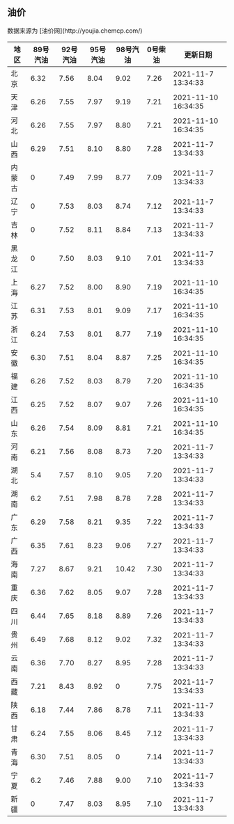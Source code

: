 
<!DOCTYPE html>
<html lang="zh-cn">
<head>
<link href="https://cdn.jsdelivr.net/gh/RookieFanzk/link/github.css" rel="stylesheet">
</head>

<body>
<h2>油价</h2>
<p>数据来源为 [油价网](http://youjia.chemcp.com/) </p>
<table>
<thead>
<tr>
<th>地区</th>
<th>89号汽油</th>
<th>92号汽油</th>
<th>95号汽油</th>
<th>98号汽油</th>
<th>0号柴油</th>
<th>更新日期</th>
</tr>
</thead>
<tbody>
<tr>
<td>北京</td>
<td>6.32</td>
<td>7.56</td>
<td>8.04</td>
<td>9.02</td>
<td>7.26</td>
<td>2021-11-7 13:34:33</td>
</tr>
<tr>
<td>天津</td>
<td>6.26</td>
<td>7.55</td>
<td>7.97</td>
<td>9.19</td>
<td>7.21</td>
<td>2021-11-10 16:34:35</td>
</tr>
<tr>
<td>河北</td>
<td>6.26</td>
<td>7.55</td>
<td>7.97</td>
<td>8.80</td>
<td>7.21</td>
<td>2021-11-10 16:34:35</td>
</tr>
<tr>
<td>山西</td>
<td>6.29</td>
<td>7.51</td>
<td>8.10</td>
<td>8.80</td>
<td>7.28</td>
<td>2021-11-7 13:34:33</td>
</tr>
<tr>
<td>内蒙古</td>
<td>0</td>
<td>7.49</td>
<td>7.99</td>
<td>8.77</td>
<td>7.09</td>
<td>2021-11-7 13:34:33</td>
</tr>
<tr>
<td>辽宁</td>
<td>0</td>
<td>7.53</td>
<td>8.03</td>
<td>8.74</td>
<td>7.12</td>
<td>2021-11-7 13:34:33</td>
</tr>
<tr>
<td>吉林</td>
<td>0</td>
<td>7.52</td>
<td>8.11</td>
<td>8.84</td>
<td>7.13</td>
<td>2021-11-7 13:34:33</td>
</tr>
<tr>
<td>黑龙江</td>
<td>0</td>
<td>7.50</td>
<td>8.03</td>
<td>9.10</td>
<td>7.01</td>
<td>2021-11-7 13:34:33</td>
</tr>
<tr>
<td>上海</td>
<td>6.27</td>
<td>7.52</td>
<td>8.00</td>
<td>8.90</td>
<td>7.19</td>
<td>2021-11-10 16:34:35</td>
</tr>
<tr>
<td>江苏</td>
<td>6.31</td>
<td>7.53</td>
<td>8.01</td>
<td>9.09</td>
<td>7.17</td>
<td>2021-11-10 16:34:35</td>
</tr>
<tr>
<td>浙江</td>
<td>6.24</td>
<td>7.53</td>
<td>8.01</td>
<td>8.77</td>
<td>7.19</td>
<td>2021-11-10 16:34:35</td>
</tr>
<tr>
<td>安徽</td>
<td>6.30</td>
<td>7.51</td>
<td>8.04</td>
<td>8.87</td>
<td>7.25</td>
<td>2021-11-10 16:34:35</td>
</tr>
<tr>
<td>福建</td>
<td>6.26</td>
<td>7.52</td>
<td>8.03</td>
<td>8.79</td>
<td>7.20</td>
<td>2021-11-10 16:34:35</td>
</tr>
<tr>
<td>江西</td>
<td>6.25</td>
<td>7.52</td>
<td>8.07</td>
<td>9.07</td>
<td>7.26</td>
<td>2021-11-10 16:34:35</td>
</tr>
<tr>
<td>山东</td>
<td>6.26</td>
<td>7.54</td>
<td>8.09</td>
<td>8.81</td>
<td>7.21</td>
<td>2021-11-10 16:34:35</td>
</tr>
<tr>
<td>河南</td>
<td>6.21</td>
<td>7.56</td>
<td>8.08</td>
<td>8.73</td>
<td>7.20</td>
<td>2021-11-7 13:34:33</td>
</tr>
<tr>
<td>湖北</td>
<td>5.4</td>
<td>7.57</td>
<td>8.10</td>
<td>9.05</td>
<td>7.20</td>
<td>2021-11-7 13:34:33</td>
</tr>
<tr>
<td>湖南</td>
<td>6.2</td>
<td>7.51</td>
<td>7.98</td>
<td>8.78</td>
<td>7.28</td>
<td>2021-11-7 13:34:33</td>
</tr>
<tr>
<td>广东</td>
<td>6.29</td>
<td>7.58</td>
<td>8.21</td>
<td>9.35</td>
<td>7.22</td>
<td>2021-11-7 13:34:33</td>
</tr>
<tr>
<td>广西</td>
<td>6.35</td>
<td>7.61</td>
<td>8.23</td>
<td>9.06</td>
<td>7.27</td>
<td>2021-11-7 13:34:33</td>
</tr>
<tr>
<td>海南</td>
<td>7.27</td>
<td>8.67</td>
<td>9.21</td>
<td>10.42</td>
<td>7.30</td>
<td>2021-11-7 13:34:33</td>
</tr>
<tr>
<td>重庆</td>
<td>6.36</td>
<td>7.62</td>
<td>8.05</td>
<td>9.07</td>
<td>7.28</td>
<td>2021-11-7 13:34:33</td>
</tr>
<tr>
<td>四川</td>
<td>6.44</td>
<td>7.65</td>
<td>8.18</td>
<td>8.89</td>
<td>7.26</td>
<td>2021-11-7 13:34:33</td>
</tr>
<tr>
<td>贵州</td>
<td>6.49</td>
<td>7.68</td>
<td>8.12</td>
<td>9.02</td>
<td>7.32</td>
<td>2021-11-7 13:34:33</td>
</tr>
<tr>
<td>云南</td>
<td>6.36</td>
<td>7.70</td>
<td>8.27</td>
<td>8.95</td>
<td>7.28</td>
<td>2021-11-7 13:34:33</td>
</tr>
<tr>
<td>西藏</td>
<td>7.21</td>
<td>8.43</td>
<td>8.92</td>
<td>0</td>
<td>7.75</td>
<td>2021-11-7 13:34:33</td>
</tr>
<tr>
<td>陕西</td>
<td>6.18</td>
<td>7.44</td>
<td>7.86</td>
<td>8.78</td>
<td>7.11</td>
<td>2021-11-7 13:34:33</td>
</tr>
<tr>
<td>甘肃</td>
<td>6.24</td>
<td>7.55</td>
<td>8.06</td>
<td>8.45</td>
<td>7.12</td>
<td>2021-11-7 13:34:33</td>
</tr>
<tr>
<td>青海</td>
<td>6.30</td>
<td>7.51</td>
<td>8.05</td>
<td>0</td>
<td>7.14</td>
<td>2021-11-7 13:34:33</td>
</tr>
<tr>
<td>宁夏</td>
<td>6.2</td>
<td>7.46</td>
<td>7.88</td>
<td>9.00</td>
<td>7.10</td>
<td>2021-11-7 13:34:33</td>
</tr>
<tr>
<td>新疆</td>
<td>0</td>
<td>7.47</td>
<td>8.03</td>
<td>8.95</td>
<td>7.10</td>
<td>2021-11-7 13:34:33</td>
</tr>
</tbody>
</table>
</body>
</html>

